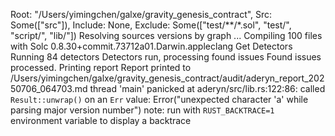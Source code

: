 Root: "/Users/yimingchen/galxe/gravity_genesis_contract", Src: Some(["src"]), Include: None, Exclude: Some(["test/**/*.sol", "test/", "script/", "lib/"])
Resolving sources versions by graph ...
Compiling 100 files with Solc 0.8.30+commit.73712a01.Darwin.appleclang
Get Detectors
Running 84 detectors
Detectors run, processing found issues
Found issues processed. Printing report
Report printed to /Users/yimingchen/galxe/gravity_genesis_contract/audit/aderyn_report_20250706_064703.md
thread 'main' panicked at aderyn/src/lib.rs:122:86:
called `Result::unwrap()` on an `Err` value: Error("unexpected character 'a' while parsing major version number")
note: run with `RUST_BACKTRACE=1` environment variable to display a backtrace
